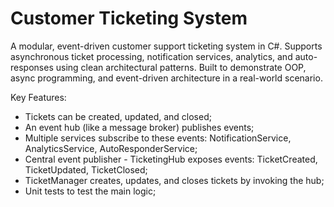 # Customer Ticketing System 
A modular, event-driven customer support ticketing system in C#. Supports asynchronous ticket processing, notification services, analytics, and auto-responses using clean architectural patterns. Built to demonstrate OOP, async programming, and event-driven architecture in a real-world scenario.

Key Features:
- Tickets can be created, updated, and closed;
- An event hub (like a message broker) publishes events;
- Multiple services subscribe to these events: NotificationService, AnalyticsService, AutoResponderService;
- Central event publisher - TicketingHub exposes events: TicketCreated, TicketUpdated, TicketClosed;
- TicketManager creates, updates, and closes tickets by invoking the hub;
- Unit tests to test the main logic;
